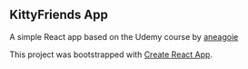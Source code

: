 ## KittyFriends App

A simple React app based on the Udemy course by [aneagoie](https://github.com/facebookincubator/create-react-app)


This project was bootstrapped with [Create React App](https://github.com/facebookincubator/create-react-app).